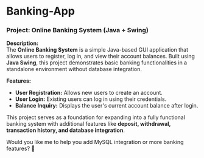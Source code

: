 # Banking-App
### **Project: Online Banking System (Java + Swing)**  

**Description:**  
The **Online Banking System** is a simple Java-based GUI application that allows users to register, log in, and view their account balances. Built using **Java Swing**, this project demonstrates basic banking functionalities in a standalone environment without database integration.  

**Features:**  
- **User Registration:** Allows new users to create an account.  
- **User Login:** Existing users can log in using their credentials.  
- **Balance Inquiry:** Displays the user's current account balance after login.  

This project serves as a foundation for expanding into a fully functional banking system with additional features like **deposit, withdrawal, transaction history, and database integration**.  

Would you like me to help you add MySQL integration or more banking features? 🚀
